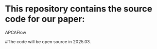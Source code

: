 # This repository contains the source code for our paper:

APCAFlow

#The code will be open source in 2025.03.
